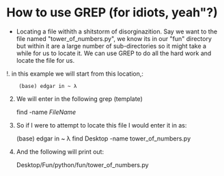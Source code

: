 # How to use GREP (for idiots, yeah"?)

- Locating a file withith a shitstorm of disorginazition. Say we want to the file named "tower_of_numbers.py", we know its in our "fun"
directory but within it are a large number of sub-directories so it might take a while for us to locate it. We can use GREP to do all the
hard work and locate the file for us.

!. in this example we will start from this location,:
    
        (base) edgar in ~ λ

2. We will enter in the following grep (template) 

    find <path> -name *FileName*

3. So if I were to attempt to locate this file I would enter it in as:

    (base) edgar in ~ λ find Desktop -name tower_of_numbers.py

4. And the following will print out:

    Desktop/Fun/python/fun/tower_of_numbers.py




